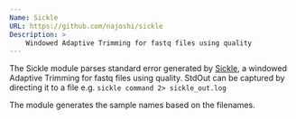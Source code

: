 ```yaml
---
Name: Sickle
URL: https://github.com/najoshi/sickle
Description: >
    Windowed Adaptive Trimming for fastq files using quality
---
```


The Sickle module parses standard error generated by
[Sickle](https://github.com/najoshi/sickle), a
windowed Adaptive Trimming for fastq files using quality. StdOut can be captured by
directing it to a file e.g. `sickle command 2> sickle_out.log`

The module generates the sample names based on the filenames.
